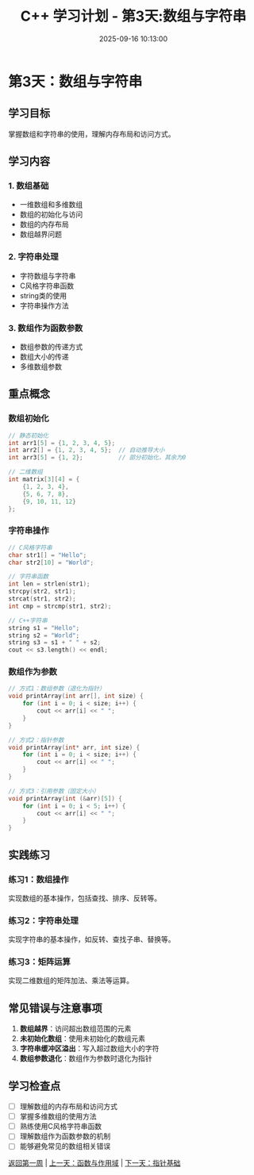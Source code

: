 ﻿---
title: C++ 学习计划 - 第3天:数组与字符串
date: 2025-09-16 10:13:00
categories: Cpp
tags:
    - C++ 
    - Study Plan
    - Week1
    - Day3
layout: page
menu_id: plan
permalink: /plan/week1/day3/
---

# 第3天：数组与字符串

## 学习目标
掌握数组和字符串的使用，理解内存布局和访问方式。

## 学习内容

### 1. 数组基础
- 一维数组和多维数组
- 数组的初始化与访问
- 数组的内存布局
- 数组越界问题

### 2. 字符串处理
- 字符数组与字符串
- C风格字符串函数
- string类的使用
- 字符串操作方法

### 3. 数组作为函数参数
- 数组参数的传递方式
- 数组大小的传递
- 多维数组参数

## 重点概念

### 数组初始化
```cpp
// 静态初始化
int arr1[5] = {1, 2, 3, 4, 5};
int arr2[] = {1, 2, 3, 4, 5};  // 自动推导大小
int arr3[5] = {1, 2};          // 部分初始化，其余为0

// 二维数组
int matrix[3][4] = {
    {1, 2, 3, 4},
    {5, 6, 7, 8},
    {9, 10, 11, 12}
};
```

### 字符串操作
```cpp
// C风格字符串
char str1[] = "Hello";
char str2[10] = "World";

// 字符串函数
int len = strlen(str1);
strcpy(str2, str1);
strcat(str1, str2);
int cmp = strcmp(str1, str2);

// C++字符串
string s1 = "Hello";
string s2 = "World";
string s3 = s1 + " " + s2;
cout << s3.length() << endl;
```

### 数组作为参数
```cpp
// 方式1：数组参数（退化为指针）
void printArray(int arr[], int size) {
    for (int i = 0; i < size; i++) {
        cout << arr[i] << " ";
    }
}

// 方式2：指针参数
void printArray(int* arr, int size) {
    for (int i = 0; i < size; i++) {
        cout << arr[i] << " ";
    }
}

// 方式3：引用参数（固定大小）
void printArray(int (&arr)[5]) {
    for (int i = 0; i < 5; i++) {
        cout << arr[i] << " ";
    }
}
```

## 实践练习

### 练习1：数组操作
实现数组的基本操作，包括查找、排序、反转等。

### 练习2：字符串处理
实现字符串的基本操作，如反转、查找子串、替换等。

### 练习3：矩阵运算
实现二维数组的矩阵加法、乘法等运算。

## 常见错误与注意事项

1. **数组越界**：访问超出数组范围的元素
2. **未初始化数组**：使用未初始化的数组元素
3. **字符串缓冲区溢出**：写入超过数组大小的字符
4. **数组参数退化**：数组作为参数时退化为指针

## 学习检查点

- [ ] 理解数组的内存布局和访问方式
- [ ] 掌握多维数组的使用方法
- [ ] 熟练使用C风格字符串函数
- [ ] 理解数组作为函数参数的机制
- [ ] 能够避免常见的数组相关错误

[返回第一周](/plan/week1/) | [上一天：函数与作用域](/plan/week1/day2/) | [下一天：指针基础](/plan/week1/day4/)
